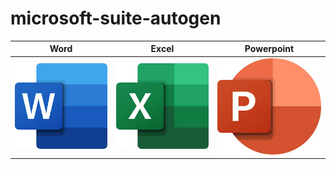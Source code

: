 # microsoft-suite-autogen

Word                       |  Excel                     |  Powerpoint
:-------------------------:|:--------------------------:|:-------------------------:
![Word](resources/word.jpeg)  | ![Excel](resources/excel.jpeg)| ![Powerpoint](resources/powerpoint.jpeg)
